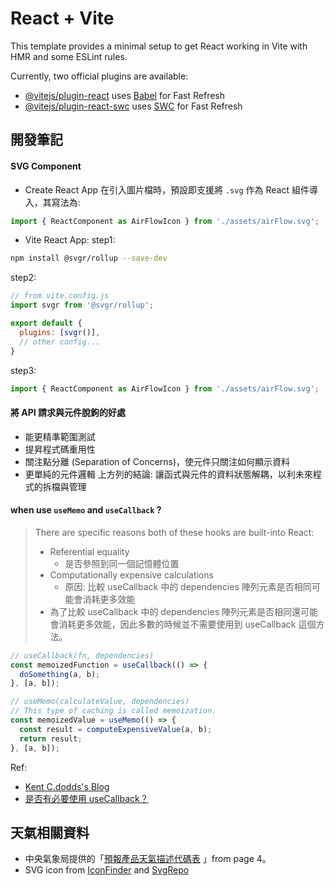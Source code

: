 # React + Vite

This template provides a minimal setup to get React working in Vite with HMR and some ESLint rules.

Currently, two official plugins are available:

- [@vitejs/plugin-react](https://github.com/vitejs/vite-plugin-react/blob/main/packages/plugin-react/README.md) uses [Babel](https://babeljs.io/) for Fast Refresh
- [@vitejs/plugin-react-swc](https://github.com/vitejs/vite-plugin-react-swc) uses [SWC](https://swc.rs/) for Fast Refresh

## 開發筆記

#### SVG Component

- Create React App 在引入圖片檔時，預設即支援將 `.svg` 作為 React 組件導入，其寫法為:
``` javascript
import { ReactComponent as AirFlowIcon } from './assets/airFlow.svg';
```
- Vite React App:
step1:
``` bash
npm install @svgr/rollup --save-dev
```
step2:
``` js
// from vite.config.js
import svgr from '@svgr/rollup';

export default {
  plugins: [svgr()],
  // other config...
}
```
step3:
``` js
import { ReactComponent as AirFlowIcon } from './assets/airFlow.svg';
```

#### 將 API 請求與元件脫鉤的好處
- 能更精準範圍測試
- 提昇程式碼重用性
- 關注點分離 (Separation of Concerns)，使元件只關注如何顯示資料
- 更單純的元件邏輯
上方列的結論: 讓函式與元件的資料狀態解耦，以利未來程式的拆檔與管理

#### when use `useMemo` and `useCallback` ?
> There are specific reasons both of these hooks are built-into React:
> - Referential equality
>   - 是否參照到同一個記憶體位置
> - Computationally expensive calculations
>   - 原因: 比較 useCallback 中的 dependencies 陣列元素是否相同可能會消耗更多效能
> - 為了比較 useCallback 中的 dependencies 陣列元素是否相同還可能會消耗更多效能，因此多數的時候並不需要使用到 useCallback 這個方法。

``` javascript
// useCallback(fn, dependencies)
const memoizedFunction = useCallback(() => {
  doSomething(a, b);
}, [a, b]);

// useMemo(calculateValue, dependencies)
// This type of caching is called memoization.
const memoizedValue = useMemo(() => {
  const result = computeExpensiveValue(a, b);
  return result;
}, [a, b]);
```

Ref:
- [Kent C.dodds's Blog](https://kentcdodds.com/blog/usememo-and-usecallback#so-when-should-i-usememo-and-usecallback)
- [是否有必要使用 useCallback？](https://pjchender.dev/react-bootcamp/docs/book/ch5/5-8#%E6%98%AF%E5%90%A6%E6%9C%89%E5%BF%85%E8%A6%81%E4%BD%BF%E7%94%A8-usecallback%EF%BC%9F)

## 天氣相關資料
- 中央氣象局提供的「[預報產品天氣描述代碼表](https://opendata.cwa.gov.tw/opendatadoc/MFC/D0047.pdf) 」from page 4。
- SVG icon from [IconFinder](https://www.iconfinder.com/iconsets/the-weather-is-nice-today) and [SvgRepo](https://www.svgrepo.com/)